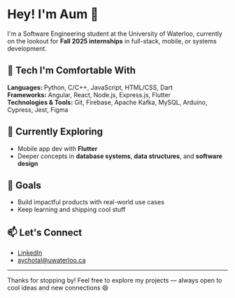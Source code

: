# Hey! I'm Aum 👋

I'm a Software Engineering student at the University of Waterloo, currently on the lookout for **Fall 2025 internships** in full-stack, mobile, or systems development.

## 🚀 Tech I'm Comfortable With

**Languages:** Python, C/C++, JavaScript, HTML/CSS, Dart  
**Frameworks:** Angular, React, Node.js, Express.js, Flutter  
**Technologies & Tools:** Git, Firebase, Apache Kafka, MySQL, Arduino, Cypress, Jest, Figma

## 🧠 Currently Exploring

- Mobile app dev with **Flutter**
- Deeper concepts in **database systems**, **data structures**, and **software design**

## 🎯 Goals

- Build impactful products with real-world use cases  
- Keep learning and shipping cool stuff

## 📫 Let's Connect

- [LinkedIn](https://www.linkedin.com/in/aychotal/)  
- aychotal@uwaterloo.ca

---

Thanks for stopping by! Feel free to explore my projects — always open to cool ideas and new connections 😄
